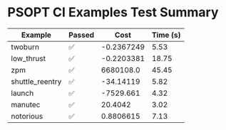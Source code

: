 # PSOPT CI Examples Test Summary

| Example | Passed | Cost | Time (s) |
|---|---|---|---|
| twoburn | ✅ | -0.2367249 | 5.53 |
| low_thrust | ✅ | -0.2203381 | 18.75 |
| zpm | ✅ | 6680108.0 | 45.45 |
| shuttle_reentry | ✅ | -34.14119 | 5.82 |
| launch | ✅ | -7529.661 | 4.32 |
| manutec | ✅ | 20.4042 | 3.02 |
| notorious | ✅ | 0.8806615 | 7.13 |